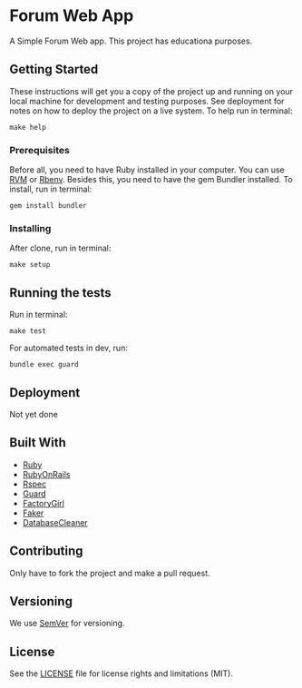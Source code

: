 # Forum Web App

A Simple Forum Web app.
This project has educationa purposes.

## Getting Started

These instructions will get you a copy of the project up and running on your local machine for development and testing purposes. See deployment for notes on how to deploy the project on a live system.
To help run in terminal:
```
make help
```

### Prerequisites

Before all, you need to have Ruby installed in your computer. You can use [RVM](https://rvm.io/rvm/install) or [Rbenv](https://github.com/rbenv/rbenv).
Besides this, you need to have the gem Bundler installed. To install, run in terminal:
```
gem install bundler
```

### Installing

After clone, run in terminal:
```
make setup
```

## Running the tests

Run in terminal:
```
make test
```

For automated tests in dev, run:
```
bundle exec guard
```

## Deployment

Not yet done

## Built With
* [Ruby](https://www.ruby-lang.org/)
* [RubyOnRails](http://rubyonrails.org/)
* [Rspec](http://rspec.info/)
* [Guard](https://github.com/guard/guard)
* [FactoryGirl](https://github.com/thoughtbot/factory_girl)
* [Faker](https://github.com/stympy/faker)
* [DatabaseCleaner](https://github.com/DatabaseCleaner/database_cleaner)

## Contributing

Only have to fork the project and make a pull request.

## Versioning

We use [SemVer](http://semver.org/) for versioning.

## License

See the [LICENSE](LICENSE.md) file for license rights and limitations (MIT).
